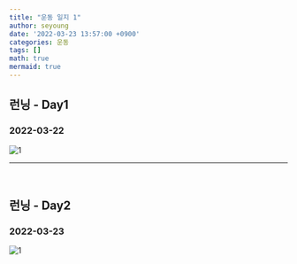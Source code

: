 ```yaml
---
title: "운동 일지 1"
author: seyoung
date: '2022-03-23 13:57:00 +0900'
categories: 운동
tags: []
math: true
mermaid: true
---
```



## 런닝 - Day1

### 2022-03-22

![1](https://user-images.githubusercontent.com/54762273/159626780-2423eacb-5f21-4693-8707-1ffbc367cf39.jpg)

---
<br>

## 런닝 - Day2

### 2022-03-23

![1](https://user-images.githubusercontent.com/54762273/159678307-2e8e658b-3906-49a7-a30e-14ed5a198353.jpg)

